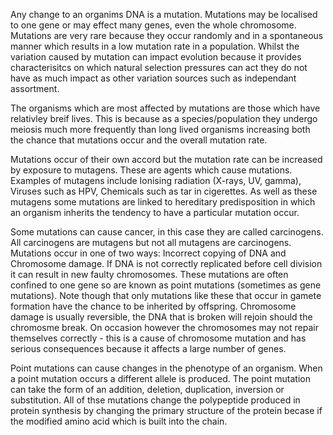 Any change to an organims DNA is a mutation. Mutations may be localised to one gene or may effect many genes, even the whole chromosome. Mutations are very rare because they occur randomly and in a spontaneous manner which results in a low mutation rate in a population. Whilst the variation caused by mutation can impact evolution because it provides characterisitcs on which natural selection pressures can act they do not have as much impact as other variation sources such as independant assortment.

The organisms which are most affected by mutations are those which have relativley breif lives. This is because as a species/population they undergo meiosis much more frequently than long lived organisms increasing both the chance that mutations occur and the overall mutation rate.

Mutations occur of their own accord but the mutation rate can be increased by exposure to mutagens. These are agents which cause mutations. Examples of mutagens include Ionising radiation (X-rays, UV, gamma), Viruses such as HPV, Chemicals such as tar in cigerettes. As well as these mutagens some mutations are linked to hereditary predisposition in which an organism inherits the tendency to have a particular mutation occur.

Some mutations can cause cancer, in this case they are called carcinogens. All carcinogens are mutagens but not all mutagens are carcinogens. Mutations occur in one of two ways: Incorrect copying of DNA and Chromosome damage. If DNA is not correctly replicated before cell division it can result in new faulty chromosomes. These mutations are often confined to one gene so are known as point mutations (sometimes as gene mutations). Note though that only mutations like these that occur in gamete formation have the chance to be inherited by offspring. Chromosome damage is usually reversible, the DNA that is broken will rejoin should the chromosme break. On occasion however the chromosomes may not repair themselves correctly - this is a cause of chromosome mutation and has serious consequences because it affects a large number of genes.

Point mutations can cause changes in the phenotype of an organism. When a point mutation occurs a different allele is produced. The point mutation can take the form of an addition, deletion, duplication, inversion or substitution. All of thse mutations change the polypeptide produced in protein synthesis by changing the primary structure of the protein becase if the modified amino acid which is built into the chain.